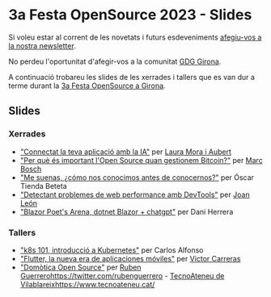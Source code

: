 # 3a Festa OpenSource 2023 - Slides

Si voleu estar al corrent de les novetats i futurs esdeveniments [afegiu-vos a la nostra newsletter](https://geekscat.us2.list-manage.com/subscribe/post?u=04c7e5f2cdec77b33da4fb17e&id=c91e51c76c).

No perdeu l'oportunitat d'afegir-vos a la comunitat [GDG Girona](https://gdg.community.dev/gdg-girona/).

A continuació trobareu les slides de les xerrades i tallers que es van dur a terme durant la <a href="https://hacktoberfest.geeks.cat" target="_blank">3a Festa OpenSource a Girona</a>.

## Slides

### Xerrades
- <a taget="_blank" href="slides/2023_10_21-hacktoberfest_girona.pdf">"Connectat la teva aplicació amb la IA"</a> per [Laura Mora i Aubert](https://twitter.com/blackhold_)
- <a taget="_blank" href="slides/Presentació Hacktoberfest - Bitcoin i Open Source.pdf">"Per què és important l'Open Source quan gestionem Bitcoin?"</a> per [Marc Bosch](https://twitter.com/akakush0)
- <a taget="_blank" href="https://slides.com/oscartiendabeteta/me_suenas">"Me suenas, ¿cómo nos conocimos antes de conocernos?"</a> per Óscar Tienda Beteta
- <a taget="_blank" href="https://slides.com/joanleon/webperf-devtools-devfest-2023/">"Detectant problemes de web performance amb DevTools"</a> per [Joan León](https://twitter.com/nucliweb)
- <a taget="_blank" href="https://github.com/ctrl-alt-d/FOS2023">"Blazor Poet's Arena, dotnet Blazor + chatgpt"</a> per Dani Herrera

### Tallers
- <a taget="_blank" href="slides/20231021_gdg_girona_kubernetes_workshop.pdf">"k8s 101, introducció a Kubernetes"</a> per Carlos Alfonso
- <a taget="_blank" href="slides/Flutter Development Roadmap.pptx">"Flutter, la nueva era de aplicaciones móviles"</a> per [Victor Carreras](https://twitter.com/vcarreras9)
- <a taget="_blank" href="slides/PresentacioHomeAssistantHacktoberFest.pdf">"Domòtica Open Source"</a> per [Ruben Guerrero](https://twitter.com/rubenguerrero)https://twitter.com/rubenguerrero - [TecnoAteneu de Vilablareix](https://www.tecnoateneu.cat/)https://www.tecnoateneu.cat/
